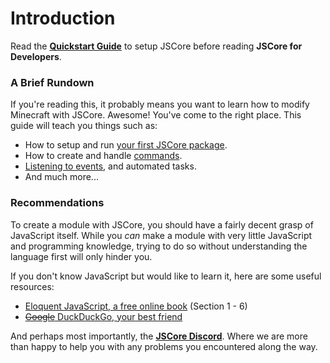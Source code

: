 # Introduction

Read the [**Quickstart Guide**](/player/quickstart.html) to setup JSCore before reading **JSCore for Developers**.

### A Brief Rundown

If you're reading this, it probably means you want to learn how to modify Minecraft with JSCore. Awesome! You've come to the right place. This guide will teach you things such as:

- How to setup and run [your first JSCore package](./basics/first-package).
- How to create and handle [commands]().
- [Listening to events](), and automated tasks.
- And much more...

### Recommendations

To create a module with JSCore, you should have a fairly decent grasp of JavaScript itself. While you *can* make a module with very little JavaScript and programming knowledge, trying to do so without understanding the language first will only hinder you.

If you don't know JavaScript but would like to learn it, here are some useful resources:
- [Eloquent JavaScript, a free online book](https://eloquentjavascript.net/) (Section 1 - 6)
- [~~Google~~ DuckDuckGo, your best friend](https://duckduckgo.com)

And perhaps most importantly, the [**JSCore Discord**](https://discord.gg/WAR9aKVFQJ). Where we are more than happy to help you with any problems you encountered along the way.
